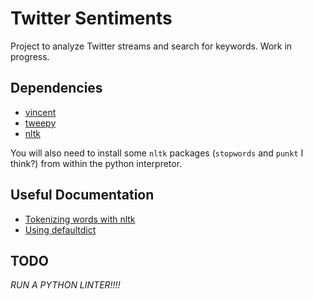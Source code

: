 # Twitter Sentiments

Project to analyze Twitter streams and search for keywords. Work in progress.

## Dependencies 
- [vincent](https://vincent.readthedocs.io/en/latest/#)
- [tweepy](https://github.com/tweepy/tweepy)
- [nltk](https://github.com/nltk/nltk)

You will also need to install some `nltk` packages (`stopwords` and `punkt` I think?) from within the python interpretor. 

## Useful Documentation
- [Tokenizing words with nltk](https://pythonspot.com/tokenizing-words-and-sentences-with-nltk/)
- [Using defaultdict](https://medium.com/swlh/python-collections-defaultdict-dictionary-with-default-values-and-automatic-keys-305540540d2a)

## TODO

*RUN A PYTHON LINTER!!!!*
